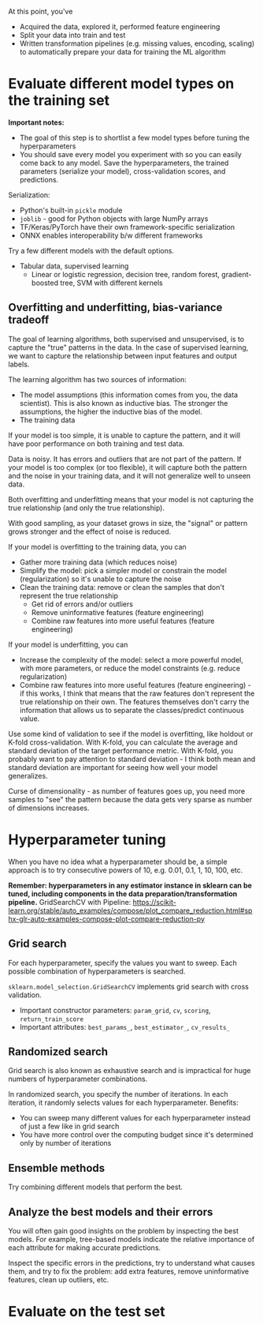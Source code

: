 At this point, you've
* Acquired the data, explored it, performed feature engineering
* Split your data into train and test
* Written transformation pipelines (e.g. missing values, encoding, scaling) to automatically prepare your data for training the ML algorithm

# Evaluate different model types on the training set

**Important notes:**
* The goal of this step is to shortlist a few model types before tuning the hyperparameters
* You should save every model you experiment with so you can easily come back to any model. Save the hyperparameters, the trained parameters (serialize your model), cross-validation scores, and predictions.

Serialization:
* Python's built-in `pickle` module
* `joblib` - good for Python objects with large NumPy arrays
* TF/Keras/PyTorch have their own framework-specific serialization
* ONNX enables interoperability b/w different frameworks

Try a few different models with the default options.
* Tabular data, supervised learning
    * Linear or logistic regression, decision tree, random forest, gradient-boosted tree, SVM with different kernels

## Overfitting and underfitting, bias-variance tradeoff

The goal of learning algorithms, both supervised and unsupervised, is to capture the "true" patterns in the data. In the case of supervised learning, we want to capture the relationship between input features and output labels.

The learning algorithm has two sources of information:
* The model assumptions (this information comes from you, the data scientist). This is also known as inductive bias.
The stronger the assumptions, the higher the inductive bias of the model.
* The training data

If your model is too simple, it is unable to capture the pattern, and it will have poor performance on both training and test data.

Data is noisy. It has errors and outliers that are not part of the pattern. If your model is too complex (or too flexible), it will capture both the pattern and the noise in your training data, and it will not generalize well to unseen data.

Both overfitting and underfitting means that your model is not capturing the true relationship (and only the true relationship).

With good sampling, as your dataset grows in size, the "signal" or pattern grows stronger and the effect of noise is reduced. 

If your model is overfitting to the training data, you can
* Gather more training data (which reduces noise)
* Simplify the model: pick a simpler model or constrain the model (regularization) so it's unable to capture the noise
* Clean the training data: remove or clean the samples that don't represent the true relationship
    * Get rid of errors and/or outliers
    * Remove uninformative features (feature engineering)
    * Combine raw features into more useful features (feature engineering)

If your model is underfitting, you can
* Increase the complexity of the model: select a more powerful model, with more parameters, or reduce the model constraints (e.g. reduce regularization)
* Combine raw features into more useful features (feature engineering) - if this works, I think that means that the raw features don't represent the true relationship on their own. The features themselves don't carry the information that allows us to separate the classes/predict continuous value.

Use some kind of validation to see if the model is overfitting, like holdout or K-fold cross-validation. With K-fold, you can calculate the average and standard deviation of the target performance metric. With K-fold, you probably want to pay attention to standard deviation - I think both mean and standard deviation are important for seeing how well your model generalizes.

Curse of dimensionality - as number of features goes up, you need more samples to "see" the pattern because the data gets very sparse as number of dimensions increases.



# Hyperparameter tuning

When you have no idea what a hyperparameter should be, a simple approach is to try consecutive powers of 10, e.g. 0.01, 0.1, 1, 10, 100, etc.

**Remember: hyperparameters in any estimator instance in sklearn can be tuned, including components in the data preparation/transformation pipeline.** GridSearchCV with Pipeline: https://scikit-learn.org/stable/auto_examples/compose/plot_compare_reduction.html#sphx-glr-auto-examples-compose-plot-compare-reduction-py

## Grid search

For each hyperparameter, specify the values you want to sweep. Each possible combination of hyperparameters is searched.

`sklearn.model_selection.GridSearchCV` implements grid search with cross validation.
* Important constructor parameters: `param_grid`, `cv`, `scoring`, `return_train_score`
* Important attributes: `best_params_`, `best_estimator_`, `cv_results_`

## Randomized search

Grid search is also known as exhaustive search and is impractical for huge numbers of hyperparameter combinations.

In randomized search, you specify the number of iterations. In each iteration, it randomly selects values for each hyperparameter. Benefits:
* You can sweep many different values for each hyperparameter instead of just a few like in grid search
* You have more control over the computing budget since it's determined only by number of iterations

## Ensemble methods

Try combining different models that perform the best.

## Analyze the best models and their errors

You will often gain good insights on the problem by inspecting the best models. For example, tree-based models indicate the relative importance of each attribute for making accurate predictions.

Inspect the specific errors in the predictions, try to understand what causes them, and try to fix the problem: add extra features, remove uninformative features, clean up outliers, etc.

# Evaluate on the test set

